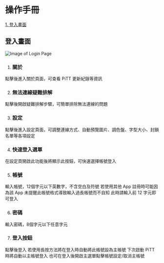 # 操作手冊
[1. 登入畫面](#登入畫面)


## 登入畫面

![Image of Login Page](https://kimieno.github.io/ios.pitt/images/login_page.png)

1. ### 關於 
點擊後進入關於頁面，可查看 PiTT 更新紀錄等資訊

2. ### 無法連線疑難排解
點擊後開啟疑難排解步驟，可簡單排除無法連線的問題

3. ### 設定
點擊後進入設定頁面，可調整連線方式、自動預覽圖片、調色盤、字型大小、封鎖名單等各項設定

4. ### 快速登入選單
在設定頁開啟此功能後將顯示此按鈕，可快速選擇帳號登入

5. ### 帳號
輸入帳號，12個字元以下英數字，不含空白及符號
若使用其他 App 註冊時可能因為該 App 未提醒此帳號格式導致輸入過長帳號而不自知
此時請輸入前 12 字元即可登入

6. ### 密碼
輸入密碼，8個字元以下任意字元

7. ### 登入按鈕
點擊後登入
若使用長按方法將在登入時自動將此帳號設為主帳號
下次啟動 PiTT 時將自動以主帳號登入
也可在登入後開啟主選單點擊帳號設定/取消主帳號
